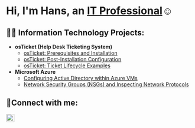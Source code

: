 <h1>Hi, I'm Hans, an <a href="https://linkedin.com/in/hans-leger/">IT Professional</a>☺</h1>

<h2>👨‍💻 Information Technology Projects:</h2>

- <b>osTicket (Help Desk Ticketing System)</b>
  - [osTicket: Prerequisites and Installation](https://github.com/kbd060/osticket-prereqs)
  - [osTicket: Post-Installation Configuration](https://github.com/kbd060/post-install-config)
  - [osTicket: Ticket Lifecycle Examples](https://github.com/kbd060/ticket-lifecycle)
- <b>Microsoft Azure</b>
  - [Configuring Active Directory within Azure VMs](https://github.com/kbd060/configure-ad)
  - [Network Security Groups (NSGs) and Inspecting Network Protocols](https://github.com/kbd060/azure-network-protocols)

<h2>🤳Connect with me:</h2>

[<img align="left" alt="hans-leger/ | LinkedIn" width="22px" src="https://cdn.jsdelivr.net/npm/simple-icons@v3/icons/linkedin.svg" />][linkedin]

[linkedin]: https://linkedin.com/in/hans-leger/
